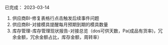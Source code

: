 已完成：
2023-03-14
1. 供应商BI-修复表格行点击触发后续事件问题
2. 供应商BI-对接模具提醒每月预期到期的模具数量
3. 库存管理-库存管理现状报告-对接总览（dos可供天数，Pa(成品有货率)，冗余金额，冗余金额占比，库存金额，周转率）